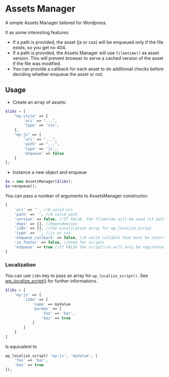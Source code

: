 # Assets Manager
A simple Assets Manager tailored for Wordpress.

It as some interesting features:
- If a path is provided, the asset (js or css) will be enqueued only if the file exists, so you get no 404.
- If a path is provided, the Assets Manager will use `filemtime()` as asset version. This will prevent browser to serve a cached version of the asset if the file was modified.
- You can provide a callback for each asset to do additional checks before deciding whether enqueue the asset or not.

## Usage
- Create an array of assets:
```php
$libs = [
    "my-style" => [
        'uri' => "...",
        'type' => 'css',
    ],
    "my-js" => [
        'uri' => "...",
        'path' => "...",
        'type' => 'js',
        'enqueue' => false
    ]
];
```
- Instance a new object and enqueue
```php
$a = new AssetsManager($libs);
$a->enqueue();
```
You can pass a number of arguments to AssetsManager constructor:
```php
[
	'uri' => '', //A valid uri
	'path' => '', //A valid path
	'version' => false, //If FALSE, the filemtime will be used (if path is set)
	'deps' => [], //Dependencies
	'i10n' => [], //the Localication array for wp_localize_script
	'type' => '', //js or css
	'enqueue_callback' => false, //A valid callable that must be return true or false
	'in_footer' => false, //Used for scripts
	'enqueue' => true //If FALSE the script\css will only be registered
]
```
### Localization
You can use `i10n` key to pass an array for `wp_localize_script()`.
See [wp_localize_script()](https://codex.wordpress.org/Function_Reference/wp_localize_script) for further informations.
```php
$libs = [
    'my-js' => [
    	'i10n' => [
    	    'name' => myValue
    	    'params' => [
    	        'foo' => 'bar',
    	        'baz' => true
    	    ]
    	]
	]
]
```
Is equivalent to
```php
wp_localize_script( 'my-js', 'myValue', [
    'foo' => 'bar',
    'baz' => true
]);
```
